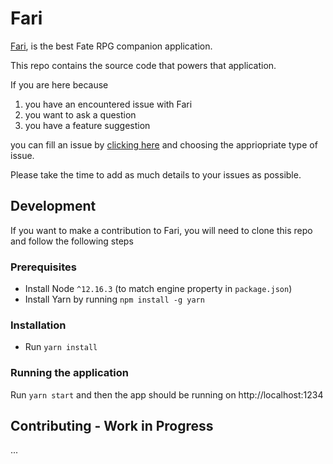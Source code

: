 # Fari

[Fari](https://fari.app), is the best Fate RPG companion application.

This repo contains the source code that powers that application.

If you are here because

1. you have an encountered issue with Fari
1. you want to ask a question
1. you have a feature suggestion

you can fill an issue by [clicking here](https://github.com/RPDeshaies/fari/issues/new/choose) and choosing the appriopriate type of issue.

Please take the time to add as much details to your issues as possible.

## Development

If you want to make a contribution to Fari, you will need to clone this repo and follow the following steps

### Prerequisites

- Install Node `^12.16.3` (to match engine property in `package.json`)
- Install Yarn by running `npm install -g yarn`

### Installation

- Run `yarn install`

### Running the application

Run `yarn start` and then the app should be running on http://localhost:1234

## Contributing - Work in Progress

...
